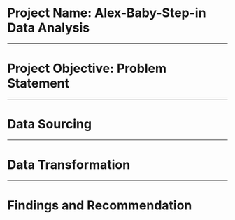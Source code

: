 # Project Name: Alex-Baby-Step-in Data Analysis

-------
# Project Objective: Problem Statement 


-------
# Data Sourcing




-------
# Data Transformation




-----------
# Findings and Recommendation
